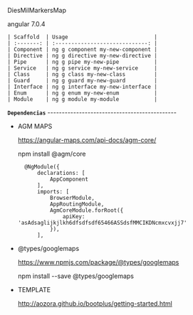 DiesMilMarkersMap

angular 7.0.4

    | Scaffold  | Usage                           |
    | :-------: | :-----------------------------: |
    | Component | ng g component my-new-component |
    | Directive | ng g directive my-new-directive |
    | Pipe      | ng g pipe my-new-pipe           |
    | Service   | ng g service my-new-service     |
    | Class     | ng g class my-new-class         |
    | Guard     | ng g guard my-new-guard         |
    | Interface | ng g interface my-new-interface |
    | Enum      | ng g enum my-new-enum           |
    | Module    | ng g module my-module           |

**`Dependencias`**
    ---------------------------------------------
    
- AGM MAPS

    https://angular-maps.com/api-docs/agm-core/
    
    npm install @agm/core
    
        @NgModule({
            declarations: [
                AppComponent
            ],
            imports: [
                BrowserModule,
                AppRoutingModule,
                AgmCoreModule.forRoot({
                    apiKey: 'asAdsaglijkjlkh6dfsdfsdf65466ASSdsfMMCIKDNcmxcvxjj7'
                }),
            ],

    
- @types/googlemaps
    
    https://www.npmjs.com/package/@types/googlemaps
    
    npm install --save @types/googlemaps

- TEMPLATE

    http://aozora.github.io/bootplus/getting-started.html
